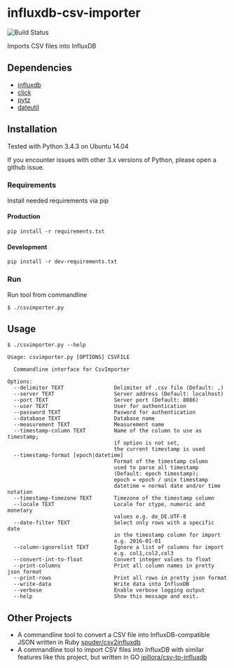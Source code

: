 # influxdb-csv-importer
![Build Status](https://travis-ci.org/escalate/influxdb-csv-importer.svg?branch=master)

Imports CSV files into InfluxDB

## Dependencies
* [influxdb](https://pypi.python.org/pypi/influxdb)
* [click](https://pypi.python.org/pypi/click)
* [pytz](https://pypi.python.org/pypi/pytz)
* [dateutil](https://pypi.python.org/pypi/python-dateutil)

## Installation
Tested with Python 3.4.3 on Ubuntu 14.04

If you encounter issues with other 3.x versions of Python, please open a github issue.

### Requirements
Install needed requirements via pip

#### Production
```
pip install -r requirements.txt
```

#### Development
```
pip install -r dev-requirements.txt
```

### Run
Run tool from commandline
```
$ ./csvimporter.py
```

## Usage
```
$ ./csvimporter.py --help

Usage: csvimporter.py [OPTIONS] CSVFILE

  Commandline interface for CsvImporter

Options:
  --delimiter TEXT                Delimiter of .csv file (Default: ,)
  --server TEXT                   Server address (Default: localhost)
  --port TEXT                     Server port (Default: 8086)
  --user TEXT                     User for authentication
  --password TEXT                 Pasword for authentication
  --database TEXT                 Database name
  --measurement TEXT              Measurement name
  --timestamp-column TEXT         Name of the column to use as timestamp;
                                  if option is not set,
                                  the current timestamp is used
  --timestamp-format [epoch|datetime]
                                  Format of the timestamp column
                                  used to parse all timestamp               
                                  (Default: epoch timestamp);
                                  epoch = epoch / unix timestamp
                                  datetime = normal date and/or time notation
  --timestamp-timezone TEXT       Timezone of the timestamp column
  --locale TEXT                   Locale for ctype, numeric and monetary
                                  values e.g. de_DE.UTF-8
  --date-filter TEXT              Select only rows with a specific date
                                  in the timestamp column for import
                                  e.g. 2016-01-01
  --column-ignorelist TEXT        Ignore a list of columns for import
                                  e.g. col1,col2,col3
  --convert-int-to-float          Convert integer values to float
  --print-columns                 Print all column names in pretty json format
  --print-rows                    Print all rows in pretty json format
  --write-data                    Write data into InfluxDB
  --verbose                       Enable verbose logging output
  --help                          Show this message and exit.
```

## Other Projects
* A commandline tool to convert a CSV file into InfluxDB-compatible JSON written in Ruby [spuder/csv2influxdb](https://github.com/spuder/csv2influxdb)
* A commandline tool to import CSV files into InfluxDB with similar features like this project, but written in GO [jpillora/csv-to-influxdb](https://github.com/jpillora/csv-to-influxdb)
